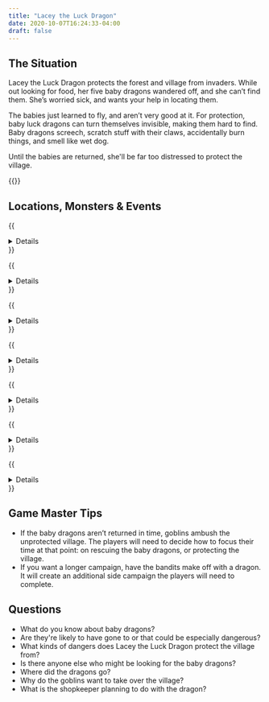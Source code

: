 ```yaml
---
title: "Lacey the Luck Dragon"
date: 2020-10-07T16:24:33-04:00
draft: false
---
```


<div data-toc="In This Adventure"></div>

## The Situation

Lacey the Luck Dragon protects the forest and village from invaders. While out looking for food, her five baby dragons wandered off, and she can’t find them. She’s worried sick, and wants your help in locating them.

The babies just learned to fly, and aren’t very good at it. For protection, baby luck dragons can turn themselves invisible, making them hard to find. Baby dragons screech, scratch stuff with their claws, accidentally burn things, and smell like wet dog.

Until the babies are returned, she'll be far too distressed to protect the village.

{{<maps href="/downloads/map.pdf">}}



## Locations, Monsters & Events

{{<details summary="The Forest." blurb="Tall trees and tangles of vines provide ample places for baby dragons to get stuck." margin="">}}
- _Events_
	+ The baby dragon starts to fall from vines and is unable to fly
	+ Ambushed by bandits who attempt to buy (or steal) the dragon
	+ Surrounded by wolves or a bear after wandering off the beaten path
- _Monsters_
	+ {{<monster name="Bandit">}}
	+ {{<monster name="Wolf">}}
	+ {{<monster name="Bear">}}
{{</details>}}

{{<details summary="Spider Den." blurb="Among a grove a trees, a giant spider guards a massive web that could easy capture a baby dragon.">}}
- _Events_
	+ If they take too long, spider eggs burst open, sending a swarm of baby spiders after the adventurers
- _Monsters_
	+ {{<monster name="Spider (Giant)">}}
	+ {{<monster name="Spider">}}
{{</details>}}


{{<details summary="Mountain Cliffs." blurb="High up on the edge of the cliffs, a dragon just learning to fly could easily find themselves unable to get down.">}}
- _Events_
	+ After some time, goblins who live nearby hear the noise and come to check it out
	+ A rock slide (natural or set by the goblins) crashes down on the explorers
- _Monsters_
	+ {{<monster name="Goblin">}}
{{</details>}}

{{<details summary="The Supply Shop." blurb="A remote supply shop provides food and goods to weary travelers. But you can't help but notice something strange (smells, sounds, or smoke) coming from the the back room.">}}
- _Events_
	+ The noise/smoke/odor from the back room grows more intense
	+ The shopkeep kicks the adventurers out of their store
	+ Bandits hear the commotion and seize the opportunity
- _Monsters_
	+ {{<monster name="Shopkeep">}}
	+ {{<monster name="Bandit">}}
{{</details>}}

{{<details summary="Cave of the Sleeping Ogre." blurb="A cave system is home to a giant ogre and his cavern home. He happens to be asleep at the moment, but a giant pile of gold (and a baby dragon) lie behind him.">}}
- _Events_
	+ The ogre awakes... and he's not happy!
- _Monsters_
	+ {{<monster name="Ogre">}}
{{</details>}}

{{<details summary="The Tunnels." blurb="Beyond the Sleeping Ogre's home is a network of tunnels. Adventurers can escape into them if needed.">}}
- _Events_
	+ The tunnel caves in
	+ A section of floor collapses beneath the adventurers
	+ A mysterious gas fills the tunnel
	+ A deep pool of water blocks their way. There seems to be an opening at the bottom of it.
	+ A magical darkness envelops the party
- _Monsters_
	+ {{<monster name="Rat">}}
	+ {{<monster name="Scorpion">}}
	+ {{<monster name="Slime/Ooze">}}
	+ {{<monster name="Toad (Giant)">}}
	+ {{<monster name="Ogre">}}
{{</details>}}

{{<details summary="The Village." blurb="If the baby dragons aren't returned in time, goblins ambush the unprotected village." margin="true">}}
- _Monsters_
	+ {{<monster name="Goblin">}}
{{</details>}}



## Game Master Tips

- If the baby dragons aren’t returned in time, goblins ambush the unprotected village. The players will need to decide how to focus their time at that point: on rescuing the baby dragons, or protecting the village.
- If you want a longer campaign, have the bandits make off with a dragon. It will create an additional side campaign the players will need to complete.



## Questions

- What do you know about baby dragons?
- Are they're likely to have gone to or that could be especially dangerous?
- What kinds of dangers does Lacey the Luck Dragon protect the village from?
- Is there anyone else who might be looking for the baby dragons?
- Where did the dragons go?
- Why do the goblins want to take over the village?
- What is the shopkeeper planning to do with the dragon?
